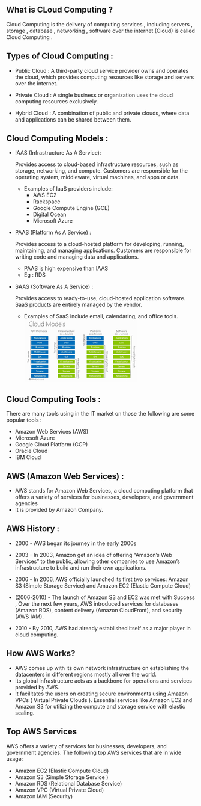 ## What is CLoud Computing ?
  Cloud Computing is the delivery of computing services , including servers , storage , database , networking , software over the internet (Cloud) is called Cloud Computing .
   ## Types of Cloud Computing :
   * Public Cloud : A third-party cloud service provider owns and operates the cloud, which provides computing resources like storage and servers over the internet.
   
   * Private Cloud : A single business or organization uses the cloud computing resources exclusively.
   
   * Hybrid Cloud : A combination of public and private clouds, where data and applications can be shared between them.

   ##  Cloud Computing Models :
   

 * IAAS (Infrastructure As A Service):  

    Provides access to cloud-based infrastructure resources, such as storage, networking, and compute. Customers are responsible for the operating system, middleware, virtual machines, and apps or data. 
 
   * Examples of IaaS providers include: 
        *  AWS EC2 
        * Rackspace 
        * Google Compute Engine (GCE) 
        * Digital Ocean 
        * Microsoft Azure 
* PAAS (Platform As A Service) :

     Provides access to a cloud-hosted platform for developing, running, maintaining, and managing applications. Customers are responsible for writing code and managing data and applications.

    -  PAAS is high expensive than IAAS
    - Eg : RDS 

* SAAS (Software As A Service) :
        
    Provides access to ready-to-use, cloud-hosted application software. SaaS products are entirely managed by the vendor.

    - Examples of SaaS include email, calendaring, and office tools. 
    ![preview](images/images.png)

## Cloud Computing Tools :
There are many tools using in the IT market on those the following are some popular tools :
   
 - Amazon Web Services (AWS)
- Microsoft Azure
 - Google Cloud Platform (GCP)
- Oracle Cloud
- IBM Cloud


## AWS (Amazon Web Services) :

* AWS stands for Amazon Web Services, a cloud computing platform that offers a variety of services for businesses, developers, and government agencies
* It is provided by Amazon Company.

## AWS History :
* 2000  - AWS began its journey in the early 2000s 

* 2003 - In 2003, Amazon get an idea of offering “Amazon’s Web Services” to the public, allowing other companies to use Amazon’s infrastructure to build and run their own applications. 

* 2006 - In 2006, AWS officially launched its first two services: Amazon S3 (Simple Storage Service)  and Amazon EC2 (Elastic Compute Cloud)

* (2006-2010) - The launch of Amazon S3 and EC2 was met with Success , Over the next few years, AWS introduced services for databases (Amazon RDS), content delivery (Amazon CloudFront), and security (AWS IAM).

* 2010 - By 2010, AWS had already established itself as a major player in cloud computing.

 ## How AWS Works?
 * AWS comes up with its own network infrastructure on establishing the datacenters in different regions mostly all over the world. 
 * Its global Infrastructure acts as a backbone for operations and services provided by AWS.
 * It facilitates the users on creating secure environments using Amazon VPCs ( Virtual Private Clouds ). Essential services like Amazon EC2 and Amazon S3 for utilizing the compute and storage service with elastic scaling.

 ## Top AWS Services
 AWS  offers a variety of services for businesses, developers, and government agencies. The following top AWS services that are in wide usage:
* Amazon EC2 (Elastic Compute Cloud)
* Amazon S3 (Simple Storage Service )
* Amazon RDS (Relational Database Service)
* Amazon VPC (Virtual Private Cloud)
* Amazon IAM (Security)

